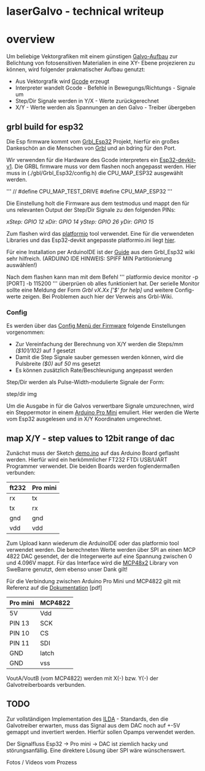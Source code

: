 # laserGalvo - technical writeup

# overview

Um beliebige Vektorgrafiken mit einem günstigen [Galvo-Aufbau](https://en.wikipedia.org/wiki/Mirror_galvanometer) zur Belichtung von fotosensitiven
Materialien  in eine XY- Ebene projezieren zu können, wird folgender prakmatischer Aufbau genutzt:

- Aus Vektorgrafik wird [Gcode](https://wikipedia.org/gcode) erzeugt
- Interpreter wandelt Gcode - Befehle in Bewegungs/Richtungs - Signale um
- Step/Dir Signale werden in Y/X - Werte zurückgerechnet
- X/Y - Werte werden als Spannungen an den Galvo - Treiber übergeben


## grbl build for esp32

Die Esp firmware kommt vom [Grbl_Esp32](https://github.com/bdring/Grbl_Esp32) Projekt,
hierfür ein großes Dankeschön an die Menschen von [Grbl](https://github.com/gnea/grbl) und an bdring für den
Port.

Wir verwenden für die Hardware des Gcode interpreters ein [Esp32-devkit-v1](https://file.vishnumaiea.in/download/esp32/ESP32-Devkit-Pinout-Rev-12-4000p.png). Die GRBL firmware muss vor dem flashen noch
angepasst werden. Hier muss in (./gbl/Grbl_Esp32/config.h) die CPU_MAP_ESP32 ausgewählt werden. 

'''
// #define CPU_MAP_TEST_DRIVE
#define CPU_MAP_ESP32 
'''

Die Einstellung holt die Firmware aus dem testmodus und mappt den für uns relevanten Output der Step/Dir 
Signale zu den folgenden PINs:

*xStep: GPIO 12*
*xDir:  GPIO 14*
*yStep: GPIO 26*
*yDir:  GPIO 15*

Zum flashen wird das [platformio](https://platformio.org/) tool verwendet.
Eine für die verwendeten Libraries und das Esp32-devkit angepasste platformio.ini liegt [hier](.gbl/platformio.ini).

Für eine Installation per ArduinoIDE ist der [Guide](https://github.com/bdring/Grbl_Esp32/wiki/Compiling-the-firmware) aus dem Grbl_Esp32 wiki sehr hilfreich.
(ARDUINO IDE HINWEIS: SPIFF MIN Partitionierung auswählen!)

Nach dem flashen kann man mit dem Befehl
'''
platformio device monitor -p [PORT] -b 115200
'''
überprüen ob alles funktioniert hat. Der serielle Monitor sollte eine Meldung der Form 
*Grbl vX.Xx ['$' for help]* und weitere Config-werte zeigen. Bei Problemen auch hier der Verweis ans Grbl-Wiki.

### Config

Es werden über das [Config Menü der Firmware](https://github.com/gnea/grbl/wiki/Grbl-v1.1-Configuration) folgende Einstellungen vorgenommen:

- Zur Vereinfachung der Berechnung von X/Y werden die Steps/mm *($101/102)* auf *1* gesetzt
- Damit die Step Signale sauber gemessen werden können, wird die Pulsbreite *($0)* auf *50* ms gesetzt 
- Es können zusätzlich Rate/Beschleunigung angepasst werden

Step/Dir werden als Pulse-Width-modulierte Signale der Form:

step/dir img

Um die Ausgabe in für die Galvos verwertbare Signale umzurechnen, wird ein Steppermotor in einem
[Arduino Pro Mini](https://cdn.sparkfun.com/assets/home_page_posts/1/9/4/7/ProMini16MHzv1.png) emuliert. Hier werden die Werte vom Esp32 ausgelesen und in X/Y Koordinaten umgerechnet. 


## map X/Y - step values to 12bit range of dac

Zunächst muss der Sketch [demo.ino](./poc/miniPro/src/demo.ino) auf das Arduino Board geflasht werden.
Hierfür wird ein herkömmlicher FT232 FTDi USB/UART Programmer verwendet. Die beiden Boards werden foglendermaßen verbunden:

|ft232  |Pro mini   |
|-------|-----------|
|rx     |tx         |
|tx     |rx         |
|gnd    |gnd        |
|vdd    |vdd        |

Zum Upload kann wiederum die ArduinoIDE oder das platformio tool verwendet werden.
Die berechneten Werte werden über SPI an einen MCP 4822 DAC gesendet, der die Integerwerte auf
eine Spannung zwischen 0 und 4.096V mappt. Für das Interface wird die [MCP48x2](https://github.com/SweBarre/MCP48x2) Library von 
SweBarre genutzt, dem ebenso unser Dank gilt!

Für die Verbindung zwischen Arduino Pro Mini und MCP4822 gilt mit Referenz auf die [Dokumentation](http://ww1.microchip.com/downloads/en/DeviceDoc/20002249B.pdf) [pdf]

|Pro mini   |MCP4822    |
|-----------|-----------|
|5V         |Vdd        |
|PIN 13     |SCK        |
|PIN 10     |CS         |
|PIN 11     |SDI        |
|GND        |latch      |
|GND        |vss        |

VoutA/VoutB (vom MCP4822) werden mit X(-) bzw. Y(-) der Galvotreiberboards verbunden.

## TODO

Zur vollständigen Implementation des [ILDA]() - Standards, den die Galvotreiber erwarten, 
muss das Signal aus dem DAC noch auf +-5V gemappt und invertiert werden. Hierfür sollen Opamps verwendet werden.

Der Signalfluss Esp32 -> Pro mini -> DAC ist ziemlich hacky und störungsanfällig. Eine direktere Lösung über SPI
wäre wünschenswert.

Fotos / Videos vom Prozess


